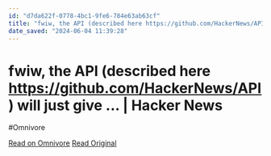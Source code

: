 ```yaml
---
id: "d7da622f-0778-4bc1-9fe6-784e63ab63cf"
title: "fwiw, the API (described here https://github.com/HackerNews/API) will just give ... | Hacker News"
date_saved: "2024-06-04 11:39:28"
---
```


# fwiw, the API (described here https://github.com/HackerNews/API) will just give ... | Hacker News
#Omnivore

[Read on Omnivore](https://omnivore.app/me/fwiw-the-api-described-here-https-github-com-hacker-news-api-wil-18fe2d51aea)
[Read Original](https://news.ycombinator.com/item?id=40568778)

